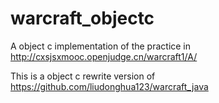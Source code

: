 warcraft_objectc
================

A object c implementation of the practice in http://cxsjsxmooc.openjudge.cn/warcraft1/A/

This is a object c rewrite version of https://github.com/liudonghua123/warcraft_java

